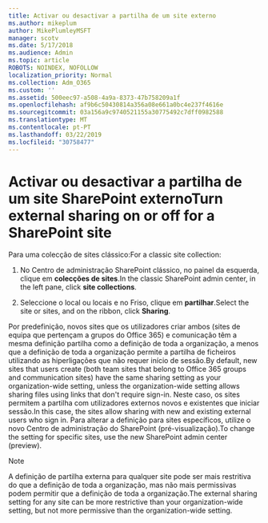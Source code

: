 ```yaml
---
title: Activar ou desactivar a partilha de um site externo
ms.author: mikeplum
author: MikePlumleyMSFT
manager: scotv
ms.date: 5/17/2018
ms.audience: Admin
ms.topic: article
ROBOTS: NOINDEX, NOFOLLOW
localization_priority: Normal
ms.collection: Adm_O365
ms.custom: ''
ms.assetid: 500eec97-a508-4a9a-8373-47b758209a1f
ms.openlocfilehash: af9b6c50430814a356a08e661a0bc4e237f4616e
ms.sourcegitcommit: 03a156a9c9740521155a30775492c7dff0982588
ms.translationtype: MT
ms.contentlocale: pt-PT
ms.lasthandoff: 03/22/2019
ms.locfileid: "30758477"
---
```

# <a name="turn-external-sharing-on-or-off-for-a-sharepoint-site"></a><span data-ttu-id="1a8cf-102">Activar ou desactivar a partilha de um site SharePoint externo</span><span class="sxs-lookup"><span data-stu-id="1a8cf-102">Turn external sharing on or off for a SharePoint site</span></span>

<span data-ttu-id="1a8cf-103">Para uma colecção de sites clássico:</span><span class="sxs-lookup"><span data-stu-id="1a8cf-103">For a classic site collection:</span></span>
  
1. <span data-ttu-id="1a8cf-104">No Centro de administração SharePoint clássico, no painel da esquerda, clique em **colecções de sites**.</span><span class="sxs-lookup"><span data-stu-id="1a8cf-104">In the classic SharePoint admin center, in the left pane, click **site collections**.</span></span>
    
2. <span data-ttu-id="1a8cf-105">Seleccione o local ou locais e no Friso, clique em **partilhar**.</span><span class="sxs-lookup"><span data-stu-id="1a8cf-105">Select the site or sites, and on the ribbon, click **Sharing**.</span></span>
    
<span data-ttu-id="1a8cf-106">Por predefinição, novos sites que os utilizadores criar ambos (sites de equipa que pertençam a grupos do Office 365) e comunicação têm a mesma definição partilha como a definição de toda a organização, a menos que a definição de toda a organização permite a partilha de ficheiros utilizando as hiperligações que não requer início de sessão.</span><span class="sxs-lookup"><span data-stu-id="1a8cf-106">By default, new sites that users create (both team sites that belong to Office 365 groups and communication sites) have the same sharing setting as your organization-wide setting, unless the organization-wide setting allows sharing files using links that don't require sign-in.</span></span> <span data-ttu-id="1a8cf-107">Neste caso, os sites permitem a partilha com utilizadores externos novos e existentes que iniciar sessão.</span><span class="sxs-lookup"><span data-stu-id="1a8cf-107">In this case, the sites allow sharing with new and existing external users who sign in.</span></span> <span data-ttu-id="1a8cf-108">Para alterar a definição para sites específicos, utilize o novo Centro de administração do SharePoint (pré-visualização).</span><span class="sxs-lookup"><span data-stu-id="1a8cf-108">To change the setting for specific sites, use the new SharePoint admin center (preview).</span></span>
  
> [!NOTE]
> <span data-ttu-id="1a8cf-109">A definição de partilha externa para qualquer site pode ser mais restritiva do que a definição de toda a organização, mas não mais permissivas podem permitir que a definição de toda a organização.</span><span class="sxs-lookup"><span data-stu-id="1a8cf-109">The external sharing setting for any site can be more restrictive than your organization-wide setting, but not more permissive than the organization-wide setting.</span></span> 
  

